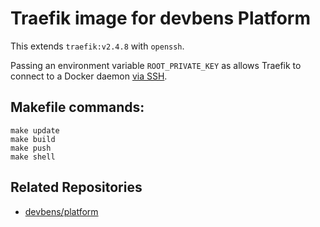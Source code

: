 # Traefik image for devbens Platform

This extends `traefik:v2.4.8` with `openssh`. 

Passing an environment variable `ROOT_PRIVATE_KEY` as allows Traefik to connect 
to a Docker daemon [via SSH](https://doc.traefik.io/traefik/providers/docker/).


## Makefile commands:  

```
make update
make build
make push
make shell
```

## Related Repositories
- [devbens/platform](https://github.com/devbens/platform)
